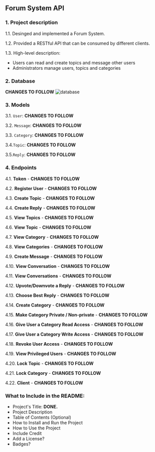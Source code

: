 ## Forum System API


### 1. Project description
1.1. Desinged and implemented a Forum System.

1.2. Provided a RESTful API that can be consumed by different clients.

1.3. High-level description:
- Users can read and create topics and message other users
- Administrators manage users, topics and categories


### 2. Database
**CHANGES TO FOLLOW**
![database](./images/database.png)

### 3. Models
3.1. `User`: **CHANGES TO FOLLOW**

3.2. `Message`: **CHANGES TO FOLLOW**

3.3. `Category`: **CHANGES TO FOLLOW**

3.4.`Topic`: **CHANGES TO FOLLOW**

3.5.`Reply`: **CHANGES TO FOLLOW**


### 4. Endpoints
4.1. **Token** - **CHANGES TO FOLLOW**

4.2. **Register User** - **CHANGES TO FOLLOW**

4.3. **Create Topic** - **CHANGES TO FOLLOW**

4.4. **Create Reply** - **CHANGES TO FOLLOW**

4.5. **View Topics** - **CHANGES TO FOLLOW**

4.6. **View Topic** - **CHANGES TO FOLLOW**

4.7. **View Category** - **CHANGES TO FOLLOW**

4.8. **View Categories** - **CHANGES TO FOLLOW**

4.9. **Create Message** - **CHANGES TO FOLLOW**

4.10. **View Conversation** - **CHANGES TO FOLLOW**

4.11. **View Conversations** - **CHANGES TO FOLLOW**

4.12. **Upvote/Downvote a Reply** - **CHANGES TO FOLLOW**

4.13. **Choose Best Reply** - **CHANGES TO FOLLOW**

4.14. **Create Category** - **CHANGES TO FOLLOW**

4.15. **Make Category Private / Non-private** - **CHANGES TO FOLLOW**

4.16. **Give User a Category Read Access** - **CHANGES TO FOLLOW**

4.17. **Give User a Category Write Access** - **CHANGES TO FOLLOW**

4.18. **Revoke User Access** - **CHANGES TO FOLLOW**

4.19. **View Privileged Users** - **CHANGES TO FOLLOW**

4.20. **Lock Topic** - **CHANGES TO FOLLOW**

4.21. **Lock Category** - **CHANGES TO FOLLOW**

4.22. **Client** - **CHANGES TO FOLLOW**


### What to Include in the README:
- Project's Title: **DONE.** 
- Project Description
- Table of Contents (Optional)
- How to Install and Run the Project
- How to Use the Project
- Include Credit
- Add a License?
- Badges?